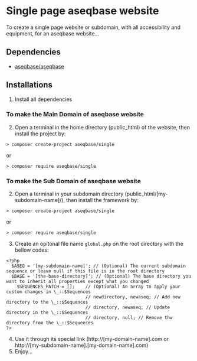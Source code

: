 # Single page aseqbase website
To create a single page website or subdomain, with all accessibility and equipment, for an aseqbase website...
## Dependencies
* <a href="http://github.com//aseqbase/aseqbase">aseqbase/aseqbase</a>
## Installations
1. Install all dependencies
  ### To make the Main Domain of aseqbase website
  2. Open a terminal in the home directory (public_html) of the website, then install the project by:
	
 	> composer create-project aseqbase/single
  or
	
 	> composer require aseqbase/single
  ### To make the Sub Domain of aseqbase website
  2. Open a terminal in your subdomain directory (public_html/[my-subdomain-name]/), then install the framework by:
	
 	> composer create-project aseqbase/single
  or
	
 	> composer require aseqbase/single
3. Create an opitonal file name `global.php` on the root directory with the bellow codes:
  ```
  <?php
  	$ASEQ = '[my-subdomain-name]'; // (Optional) The current subdomain sequence or leave null if this file is in the root directory
  	$BASE = '[the-base-directory]'; // (Optional) The base directory you want to inherit all properties except what you changed
	  $SEQUENCES_PATCH = []; 	// (Optional) An array to apply your custom changes in \_::$Sequences
								// newdirectory, newaseq; // Add new directory to the \_::$Sequences
								// directory, newaseq; // Update directory in the \_::$Sequences
								// directory, null; // Remove thw directory from the \_::$Sequences
  ?>
  ```
4. Use it through its special link (http://[my-domain-name].com or http://[my-subdomain-name].[my-domain-name].com)
5. Enjoy...

